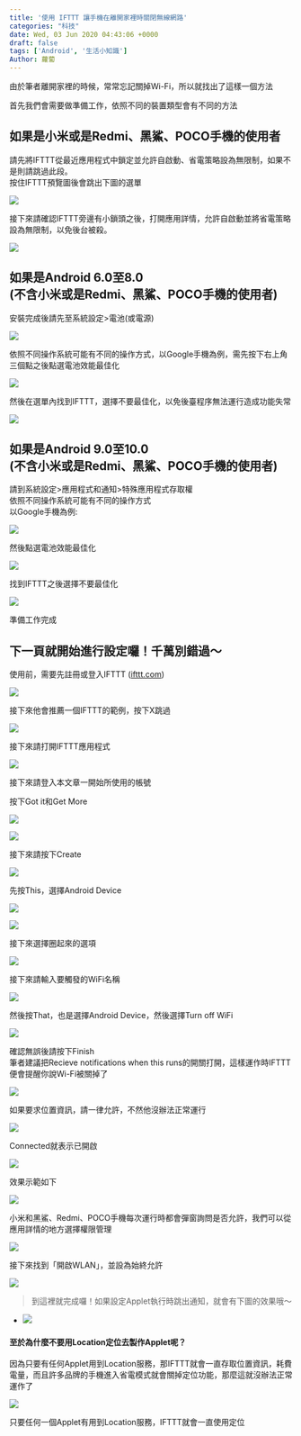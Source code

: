 ```yaml
---
title: '使用 IFTTT 讓手機在離開家裡時關閉無線網路'
categories: "科技"
date: Wed, 03 Jun 2020 04:43:06 +0000
draft: false
tags: ['Android', '生活小知識']
Author: 蘿蔔
---
```


由於筆者離開家裡的時候，常常忘記關掉Wi-Fi，所以就找出了這樣一個方法

首先我們會需要做準備工作，依照不同的裝置類型會有不同的方法

如果是小米或是Redmi、黑鯊、POCO手機的使用者
--------------------------

請先將IFTTT從最近應用程式中鎖定並允許自啟動、省電策略設為無限制，如果不是則請跳過此段。  
按住IFTTT預覽圖後會跳出下圖的選單

![](https://static-a1.steveyi.net/media/blog/2020060303272613.jpg)

接下來請確認IFTTT旁邊有小鎖頭之後，打開應用詳情，允許自啟動並將省電策略設為無限制，以免後台被殺。

![](https://static-a1.steveyi.net/media/blog/2020060303282266.jpg)

如果是Android 6.0至8.0  
(不含小米或是Redmi、黑鯊、POCO手機的使用者)
------------------------------------------------

安裝完成後請先至系統設定>電池(或電源)

![](https://static-a1.steveyi.net/media/blog/2020/04/ifttt-forward-to-line-8.png)

依照不同操作系統可能有不同的操作方式，以Google手機為例，需先按下右上角三個點之後點選電池效能最佳化

![](https://static-a1.steveyi.net/media/blog/2020/04/ifttt-forward-to-line-9.png)

然後在選單內找到IFTTT，選擇不要最佳化，以免後臺程序無法運行造成功能失常

![](https://static-a1.steveyi.net/media/blog/2020/04/ifttt-forward-to-line-10.png)

如果是Android 9.0至10.0  
(不含小米或是Redmi、黑鯊、POCO手機的使用者)
-------------------------------------------------

請到系統設定>應用程式和通知>特殊應用程式存取權  
依照不同操作系統可能有不同的操作方式  
以Google手機為例:

![](https://static-a1.steveyi.net/media/blog/2020/04/ifttt-forward-to-line-11.png)

然後點選電池效能最佳化

![](https://static-a1.steveyi.net/media/blog/2020/04/ifttt-forward-to-line-12.png)

找到IFTTT之後選擇不要最佳化

![](https://static-a1.steveyi.net/media/blog/2020/04/ifttt-forward-to-line-13.png)

準備工作完成

下一頁就開始進行設定囉！千萬別錯過～
------------------

使用前，需要先註冊或登入IFTTT ([ifttt.com](https://ifttt.com/))

![](https://static-a1.steveyi.net/media/blog/2020/04/ifttt-forward-to-line-1.png)

接下來他會推薦一個IFTTT的範例，按下X跳過

![](https://static-a1.steveyi.net/media/blog/2020/04/ifttt-forward-to-line-2.png)

接下來請打開IFTTT應用程式

![](https://static-a1.steveyi.net/media/blog/2020/04/ifttt-forward-to-line-14.png)

接下來請登入本文章一開始所使用的帳號

按下Got it和Get More

![](https://static-a1.steveyi.net/media/blog/2020/04/ifttt-forward-to-line-15.png)

![](https://static-a1.steveyi.net/media/blog/2020/04/ifttt-forward-to-line-16.png)

接下來請按下Create

![](https://static-a1.steveyi.net/media/blog/2020060303435439.png)

先按This，選擇Android Device

![](https://static-a1.steveyi.net/media/blog/2020060303470354.jpg)

![](https://static-a1.steveyi.net/media/blog/2020060303485738.png)

接下來選擇圈起來的選項

![](https://static-a1.steveyi.net/media/blog/2020060303492575.png)

接下來請輸入要觸發的WiFi名稱

![](https://static-a1.steveyi.net/media/blog/2020060314472031.jpg)

然後按That，也是選擇Android Device，然後選擇Turn off WiFi

![](https://static-a1.steveyi.net/media/blog/2020060303512548.png)

確認無誤後請按下Finish  
筆者建議把Recieve notifications when this runs的開關打開，這樣運作時IFTTT便會提醒你說Wi-Fi被關掉了

![](https://static-a1.steveyi.net/media/blog/2020060314480629.jpg)

如果要求位置資訊，請一律允許，不然他沒辦法正常運行

![](https://static-a1.steveyi.net/media/blog/IMG_20200603_120458.jpg)

Connected就表示已開啟

![](https://static-a1.steveyi.net/media/blog/2020060314505188.jpg)

效果示範如下

![](https://static-a1.steveyi.net/media/blog/2020060314511293.gif)

小米和黑鯊、Redmi、POCO手機每次運行時都會彈窗詢問是否允許，我們可以從應用詳情的地方選擇權限管理

![](https://static-a1.steveyi.net/media/blog/2020060314583324.jpg)

接下來找到「開啟WLAN」，並設為始終允許

![](https://static-a1.steveyi.net/media/blog/2020060314593226.jpg)

> 到這裡就完成囉！如果設定Applet執行時跳出通知，就會有下圖的效果哦～

*   ![](https://static-a1.steveyi.net/media/blog/2020061614302349.jpg)
    

#### 至於為什麼不要用Location定位去製作Applet呢？

因為只要有任何Applet用到Location服務，那IFTTT就會一直存取位置資訊，耗費電量，而且許多品牌的手機進入省電模式就會關掉定位功能，那麼這就沒辦法正常運作了

![](https://static-a1.steveyi.net/media/blog/2020060307230142.jpg)

只要任何一個Applet有用到Location服務，IFTTT就會一直使用定位
